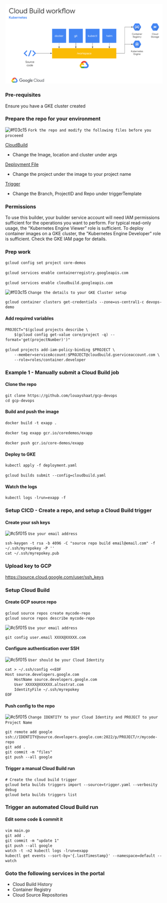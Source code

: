 ![repo](repo.png)

### Pre-requisites
Ensure you have a GKE cluster created
###


### Prepare the repo for your environment

 ![#f03c15](https://via.placeholder.com/15/f03c15/f03c15.png) `Fork the repo and modify the following files before you proceeed`

[CloudBuild](cloudbuild.yaml)
- Change the Image, location and cluster under args

[Deployment File](deployment.yaml)
- Change the project under the image to your project name

[Trigger](trigger.yaml)
- Change the Branch, ProjectID and Repo under triggerTemplate




### Permissions
To use this builder, your builder service account will need IAM permissions sufficient for the operations you want to perform. For typical read-only usage, the "Kubernetes Engine Viewer" role is sufficient. To deploy container images on a GKE cluster, the "Kubernetes Engine Developer" role is sufficient. Check the GKE IAM page for details.


### Prep work
```
gcloud config set project core-demos

gcloud services enable containerregistry.googleapis.com

gcloud services enable cloudbuild.googleapis.com

```


 ![#f03c15](https://via.placeholder.com/15/f03c15/f03c15.png) `Change the details to your GKE Cluster setup`

```
gcloud container clusters get-credentials --zone=us-central1-c devops-demo
```
#### Add required variables
```
PROJECT="$(gcloud projects describe \
    $(gcloud config get-value core/project -q) --format='get(projectNumber)')"

gcloud projects add-iam-policy-binding $PROJECT \
    --member=serviceAccount:$PROJECT@cloudbuild.gserviceaccount.com \
    --role=roles/container.developer
```

### Example 1 - Manually submit a Cloud Build job

#### Clone the repo
```
git clone https://github.com/louayshaat/gcp-devops
cd gcp-devops
```

#### Build and push the image
```
docker build -t exapp .

docker tag exapp gcr.io/coredemos/exapp

docker push gcr.io/core-demos/exapp
```
#### Deploy to GKE
```
kubectl apply -f deployment.yaml

gcloud builds submit --config=cloudbuild.yaml
```
#### Watch the logs
```
kubectl logs -lrun=exapp -f
```

### Setup CICD - Create a repo, and setup a Cloud Build trigger

#### Create your ssh keys
![#c5f015](https://via.placeholder.com/15/c5f015/c5f015.png) `Use your email address`
```
ssh-keygen -t rsa -b 4096 -C "source repo build email@email.com" -f ~/.ssh/myrepokey -P ''
cat ~/.ssh/myrepokey.pub
```
### Upload key to GCP

https://source.cloud.google.com/user/ssh_keys

### Setup Cloud Build


#### Create GCP source repo
```
gcloud source repos create mycode-repo
gcloud source repos describe mycode-repo
```
![#c5f015](https://via.placeholder.com/15/c5f015/c5f015.png) `Use your email address`
```
git config user.email XXXX@XXXXX.com
```
#### Configure authentication over SSH

![#c5f015](https://via.placeholder.com/15/c5f015/c5f015.png) `User should be your Cloud Identity`
```
cat > ~/.ssh/config <<EOF
Host source.developers.google.com
    HostName source.developers.google.com
    User XXXXX@XXXXXX.altostrat.com
    IdentityFile ~/.ssh/myrepokey
EOF
```

#### Push config  to the repo
![#c5f015](https://via.placeholder.com/15/c5f015/c5f015.png) `Change IDENTITY to your Cloud Identity and PROJECT to your Project Name`
```
git remote add google ssh://IDENTITY@source.developers.google.com:2022/p/PROJECT/r/mycode-repo
git add .
git commit -m "files"
git push --all google
```

#### Trigger a manual Cloud Build run
```
# Create the cloud build trigger
gcloud beta builds triggers import --source=trigger.yaml --verbosity debug
gcloud beta builds triggers list
```

### Trigger an automated Cloud Build run


#### Edit some code & commit it
```
vim main.go
git add .
git commit -m "update 1"
git push --all google
watch -t -n2 kubectl logs -lrun=exapp
kubectl get events --sort-by='{.lastTimestamp}' --namespace=default --watch
```

### Goto the following services in the portal
 * Cloud Build History
 * Container Registry
 * Cloud Source Repositories
